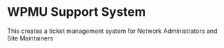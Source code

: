 # WPMU Support System


This creates a ticket management system for Network Administrators and Site Maintainers
